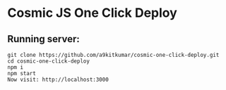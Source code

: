 # Cosmic JS One Click Deploy

## Running server:

```
git clone https://github.com/a9kitkumar/cosmic-one-click-deploy.git
cd cosmic-one-click-deploy
npm i
npm start
Now visit: http://localhost:3000
```
